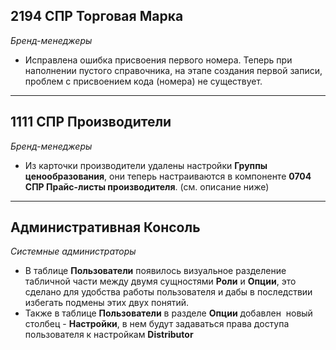 
[//]:# (Чистый лист)
## 2194 СПР Торговая Марка
*Бренд-менеджеры*

- Исправлена ошибка присвоения первого номера. Теперь при наполнении пустого справочника, на этапе создания первой записи, проблем с присвоением кода (номера) не существует.

------------
## 1111 СПР Производители
*Бренд-менеджеры*

- Из карточки производители удалены настройки **Группы ценообразования**, они теперь настраиваются в компоненте **0704 СПР Прайс-листы производителя**. (см. описание ниже)

--------
## Административная Консоль
*Системные администраторы*

- В таблице **Пользователи** появилось визуальное разделение табличной части между двумя сущностями **Роли** и **Опции**, это сделано для удобства работы пользователя и дабы в последствии избегать подмены этих двух понятий.
- Также в таблице **Пользователи**  в разделе **Опции** добавлен  новый столбец - **Настройки**, в нем будут задаваться права доступа пользователя к настройкам **Distributor**
